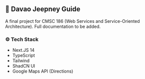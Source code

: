 ## 🚙 Davao Jeepney Guide
A final project for CMSC 186 (Web Services and Service-Oriented Architecture). Full documentation to be added.

### ⚙️ **Tech Stack**
- Next.JS 14
- TypeScript
- Tailwind
- ShadCN UI
- Google Maps API (Directions)
